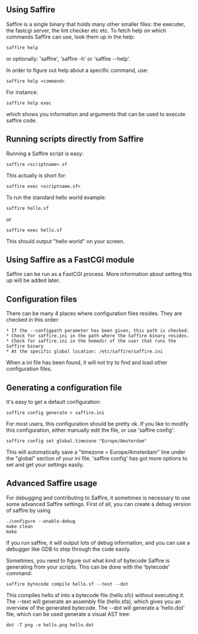 Using Saffire
-------------
Saffire is a single binary that holds many other smaller files: the executer, the fastcgi server, the lint checker etc etc.
To fetch help on which commands Saffire can use, look them up in the help:

    saffire help

or optionally: 'saffire', 'saffire -h' or 'saffire --help'.

In order to figure out help about a specific command, use:

    saffire help <command>

For instance:

    saffire help exec

which shows you information and arguments that can be used to execute saffire code.



Running scripts directly from Saffire
-------------------------------------
Running a Saffire script is easy:

    saffire <scriptname>.sf

This actually is short for:

    saffire exec <scriptname.sf>

To run the standard hello world example:

    saffire hello.sf

or

    saffire exec hello.sf

This should output "hello world" on your screen.



Using Saffire as a FastCGI module
---------------------------------
Saffire can be run as a FastCGI process. More information about setting this up will be added later.



Configuration files
-------------------
There can be many 4 places where configuration files resides. They are checked in this order:

    * If the --configpath parameter has been given, this path is checked.
    * Check for saffire.ini in the path where the Saffire binary resides.
    * Check for saffire.ini in the homedir of the user that runs the Saffire binary
    * At the specific global location: /etc/saffire/saffire.ini

When a ini file has been found, it will not try to find and load other configuration files.



Generating a configuration file
-------------------------------
It's easy to get a default configuration:

    saffire config generate > saffire.ini

For most users, this configuration should be pretty ok. If you like to modify this configuration, either manually edit
the file, or use 'saffire config':

    saffire config set global.timezone "Europe/Amsterdam"

This will automatically save a "timezone = Europe/Amsterdam" line under the "global" section of your ini file. 'saffire
config' has got more options to set and get your settings easily.



Advanced Saffire usage
----------------------
For debugging and contributing to Saffire, it sometimes is necessary to use some advanced Saffire settings.
First of all, you can create a debug version of saffire by using

    ./configure --enable-debug
    make clean
    make

If you run saffire, it will output lots of debug information, and you can use a debugger like GDB to step through the
code easily.

Sometimes, you need to figure out what kind of bytecode Saffire is generating from your scripts. This can be done with
the 'bytecode' command:

    saffire bytecode compile hello.sf --text --dot

This compiles hello.sf into a bytecode file (hello.sfc) without executing it. The --text will generate an assembly file
(hello.sfa), which gives you an overview of the generated bytecode. The --dot will generate a 'hello.dot' file, which
can be used generate a visual AST tree:

    dot -T png -o hello.png hello.dot
